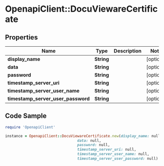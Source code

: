 # OpenapiClient::DocuViewareCertificate

## Properties

Name | Type | Description | Notes
------------ | ------------- | ------------- | -------------
**display_name** | **String** |  | [optional] 
**data** | **String** |  | [optional] 
**password** | **String** |  | [optional] 
**timestamp_server_uri** | **String** |  | [optional] 
**timestamp_server_user_name** | **String** |  | [optional] 
**timestamp_server_user_password** | **String** |  | [optional] 

## Code Sample

```ruby
require 'OpenapiClient'

instance = OpenapiClient::DocuViewareCertificate.new(display_name: null,
                                 data: null,
                                 password: null,
                                 timestamp_server_uri: null,
                                 timestamp_server_user_name: null,
                                 timestamp_server_user_password: null)
```


